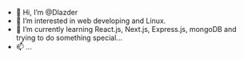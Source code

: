 - 👋 Hi, I’m @Dlazder
- 👀 I’m interested in web developing and Linux.
- 🌱 I’m currently learning React.js, Next.js, Express.js, mongoDB and trying to do something special...
- 📫 ...
